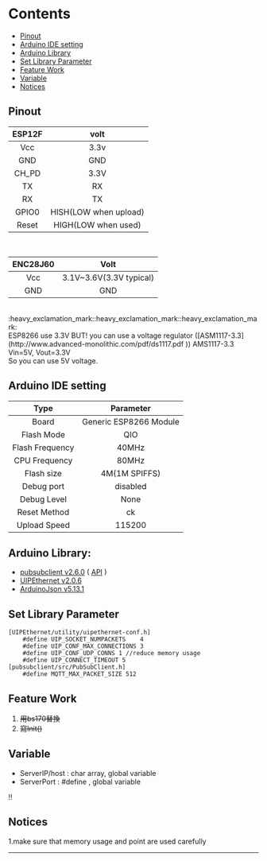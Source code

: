 # Contents
- [Pinout](#pinout)
- [Arduino IDE setting](#arduino-ide-setting)
- [Arduino Library](#arduino-library)
- [Set Library Parameter](#set-library-parameter)
- [Feature Work](#feature-work)
- [Variable](#variable)
- [Notices](#notices)


## Pinout
|ESP12F |volt|
|:-----:|:-----:|
|Vcc|3.3v|
|GND|GND|
|CH_PD|3.3V|
|TX|RX|
|RX|TX|
|GPIO0|HISH(LOW when upload)|
|Reset|HIGH(LOW when used)|  
  
<br/>
  
|ENC28J60|Volt|
|:-----:|:-----:|
|Vcc|3.1V~3.6V(3.3V typical)|
|GND|GND|

<br/>
:heavy_exclamation_mark::heavy_exclamation_mark::heavy_exclamation_mark:<br/>
ESP8266 use 3.3V
BUT! you can use a voltage regulator ([ASM1117-3.3](http://www.advanced-monolithic.com/pdf/ds1117.pdf )) 
AMS1117-3.3 Vin=5V, Vout=3.3V<br/>
So you can use 5V voltage.<br/>


## Arduino IDE setting
Type|Parameter
:---:|:---:
Board|Generic ESP8266 Module
Flash Mode|QIO
Flash Frequency|40MHz
CPU Frequency|80MHz
Flash size|4M(1M SPIFFS)
Debug port|disabled
Debug Level|None
Reset Method|ck
Upload Speed|115200


## Arduino Library:
* [pubsubclient v2.6.0](https://github.com/knolleary/pubsubclient)  ( [API](https://pubsubclient.knolleary.net/) )
* [UIPEthernet v2.0.6](https://github.com/UIPEthernet/UIPEthernet)
* [ArduinoJson v5.13.1](https://arduinojson.org/?utm_source=meta&utm_medium=library.properties)


## Set Library Parameter
```
[UIPEthernet/utility/uipethernet-conf.h]
    #define UIP_SOCKET_NUMPACKETS    4
    #define UIP_CONF_MAX_CONNECTIONS 3
    #define UIP_CONF_UDP_CONNS 1 //reduce memory usage
    #define UIP_CONNECT_TIMEOUT 5
[pubsubclient/src/PubSubClient.h]
    #define MQTT_MAX_PACKET_SIZE 512
```


## Feature Work
1. ~~用bs170替換~~
2. ~~寫Init()~~


## Variable
* ServerIP/host : char array, global variable
* ServerPort    : #define , global variable


:bangbang:
## Notices
1.make sure that memory usage and point are used carefully

---
